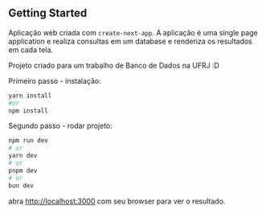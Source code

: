 ## Getting Started

Aplicação web criada com `create-next-app`.
A aplicação é uma single page application e realiza consultas em um database e renderiza os resultados em cada tela.

Projeto criado para um trabalho de Banco de Dados na UFRJ :D

Primeiro passo - instalação:

```bash
yarn install
#or
npm install
```

Segundo passo - rodar projeto:

```bash
npm run dev
# or
yarn dev
# or
pnpm dev
# or
bun dev
```

abra [http://localhost:3000](http://localhost:3000) com seu browser para ver o resultado.
